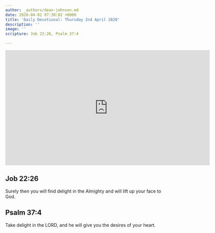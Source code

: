 ```yaml
---
author: _authors/dean-johnson.md
date: 2020-04-02 07:30:02 +0000
title: 'Daily Devotional: Thursday 2nd April 2020'
description: ''
image: ''
scripture: Job 22:26, Psalm 37:4

---
```

<iframe src="https://player.vimeo.com/video/403078920" width="640" height="360" frameborder="0" allow="autoplay; fullscreen" allowfullscreen></iframe>

## Job 22:26

Surely then you will find delight in the Almighty and will lift up your face to God.

## Psalm 37:4

Take delight in the LORD, and he will give you the desires of your heart.